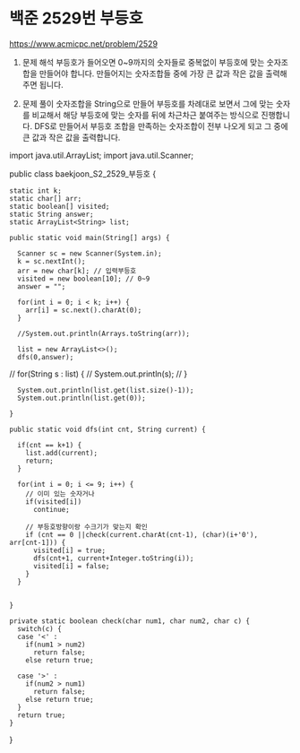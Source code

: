 # 백준 2529번 부등호

https://www.acmicpc.net/problem/2529

1. 문제 해석
부등호가 들어오면 0~9까지의 숫자들로 중복없이 부등호에 맞는 숫자조합을 만들어야 합니다. 만들어지는 숫자조합들 중에 가장 큰 값과 작은 값을 출력해주면 됩니다.

2. 문제 풀이
숫자조합을 String으로 만들어 부등호를 차례대로 보면서 그에 맞는 숫자를 비교해서 해당 부등호에 맞는 숫자를 뒤에 차근차근 붙여주는 방식으로 진행합니다.
DFS로 만들어서 부등호 조합을 만족하는 숫자조합이 전부 나오게 되고 그 중에 큰 값과 작은 값을 출력합니다.



  import java.util.ArrayList;
  import java.util.Scanner;

  public class baekjoon_S2_2529_부등호 {

    static int k;
    static char[] arr;
    static boolean[] visited;
    static String answer;
    static ArrayList<String> list;

    public static void main(String[] args) {

      Scanner sc = new Scanner(System.in);
      k = sc.nextInt();
      arr = new char[k]; // 입력부등호
      visited = new boolean[10]; // 0~9
      answer = "";

      for(int i = 0; i < k; i++) {
        arr[i] = sc.next().charAt(0);
      }

      //System.out.println(Arrays.toString(arr));

      list = new ArrayList<>();
      dfs(0,answer);


  //		for(String s : list) {
  //			System.out.println(s);
  //		}

      System.out.println(list.get(list.size()-1));
      System.out.println(list.get(0));

    }

    public static void dfs(int cnt, String current) {

      if(cnt == k+1) {
        list.add(current);
        return;
      }

      for(int i = 0; i <= 9; i++) {
        // 이미 있는 숫자거나
        if(visited[i])
          continue;

        // 부등호방향이랑 수크기가 맞는지 확인
        if (cnt == 0 ||check(current.charAt(cnt-1), (char)(i+'0'), arr[cnt-1])) {
          visited[i] = true;
          dfs(cnt+1, current+Integer.toString(i));
          visited[i] = false;
        }
      }


    }

    private static boolean check(char num1, char num2, char c) {
      switch(c) {
      case '<' :
        if(num1 > num2)
          return false;
        else return true;

      case '>' :
        if(num2 > num1)
          return false;
        else return true;
      }
      return true;
    }

  }

